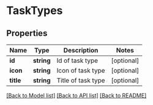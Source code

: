 # TaskTypes

## Properties
Name | Type | Description | Notes
------------ | ------------- | ------------- | -------------
**id** | **string** | Id of task type | [optional] 
**icon** | **string** | Icon of task type | [optional] 
**title** | **string** | Title of task type | [optional] 

[[Back to Model list]](../../README.md#documentation-for-models) [[Back to API list]](../../README.md#documentation-for-api-endpoints) [[Back to README]](../../README.md)


